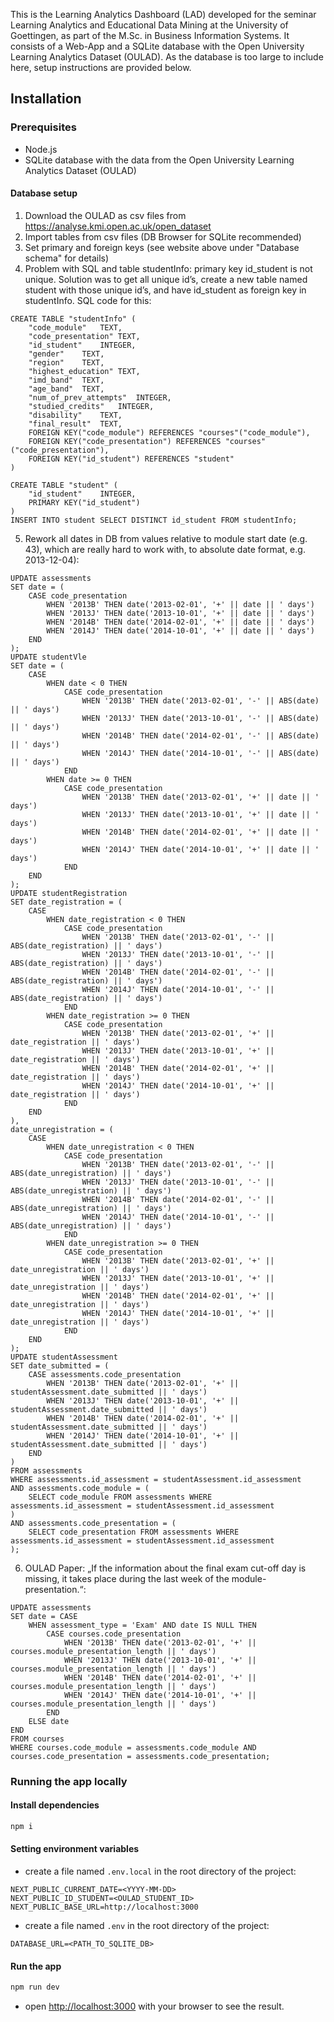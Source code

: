 This is the Learning Analytics Dashboard (LAD) developed for the seminar
Learning Analytics and Educational Data Mining at the University of Goettingen, as part of the M.Sc. in Business Information Systems. 
It consists of a Web-App and a SQLite database with the Open University Learning Analytics Dataset (OULAD). 
As the database is too large to include here, setup instructions are provided below.


## Installation

### Prerequisites

- Node.js
- SQLite database with the data from the Open University Learning Analytics Dataset (OULAD)

#### Database setup

1. Download the OULAD as csv files from https://analyse.kmi.open.ac.uk/open_dataset
2. Import tables from csv files (DB Browser for SQLite recommended)
3. Set primary and foreign keys (see website above under "Database schema" for details)
4. Problem with SQL and table studentInfo: primary key id_student is not unique. 
Solution was to get all unique id’s, create a new table named student with those unique id’s, and have id_student as foreign key in studentInfo. 
SQL code for this: 
```
CREATE TABLE "studentInfo" (
	"code_module"	TEXT,
	"code_presentation"	TEXT,
	"id_student"	INTEGER,
	"gender"	TEXT,
	"region"	TEXT,
	"highest_education"	TEXT,
	"imd_band"	TEXT,
	"age_band"	TEXT,
	"num_of_prev_attempts"	INTEGER,
	"studied_credits"	INTEGER,
	"disability"	TEXT,
	"final_result"	TEXT,
	FOREIGN KEY("code_module") REFERENCES "courses"("code_module"),
	FOREIGN KEY("code_presentation") REFERENCES "courses"("code_presentation"),
	FOREIGN KEY("id_student") REFERENCES "student"
)

CREATE TABLE "student" (
	"id_student"	INTEGER,
	PRIMARY KEY("id_student")
)
INSERT INTO student SELECT DISTINCT id_student FROM studentInfo;
```
5. Rework all dates in DB from values relative to module start date (e.g. 43), which are really hard to work with, to absolute date format, e.g. 2013-12-04):
```
UPDATE assessments
SET date = (
    CASE code_presentation
        WHEN '2013B' THEN date('2013-02-01', '+' || date || ' days')
        WHEN '2013J' THEN date('2013-10-01', '+' || date || ' days')
        WHEN '2014B' THEN date('2014-02-01', '+' || date || ' days')
        WHEN '2014J' THEN date('2014-10-01', '+' || date || ' days')
    END
);
UPDATE studentVle
SET date = (
    CASE
        WHEN date < 0 THEN
            CASE code_presentation
                WHEN '2013B' THEN date('2013-02-01', '-' || ABS(date) || ' days')
                WHEN '2013J' THEN date('2013-10-01', '-' || ABS(date) || ' days')
                WHEN '2014B' THEN date('2014-02-01', '-' || ABS(date) || ' days')
                WHEN '2014J' THEN date('2014-10-01', '-' || ABS(date) || ' days')
            END
        WHEN date >= 0 THEN
            CASE code_presentation
                WHEN '2013B' THEN date('2013-02-01', '+' || date || ' days')
                WHEN '2013J' THEN date('2013-10-01', '+' || date || ' days')
                WHEN '2014B' THEN date('2014-02-01', '+' || date || ' days')
                WHEN '2014J' THEN date('2014-10-01', '+' || date || ' days')
            END
    END
);
UPDATE studentRegistration
SET date_registration = (
    CASE
        WHEN date_registration < 0 THEN
            CASE code_presentation
                WHEN '2013B' THEN date('2013-02-01', '-' || ABS(date_registration) || ' days')
                WHEN '2013J' THEN date('2013-10-01', '-' || ABS(date_registration) || ' days')
                WHEN '2014B' THEN date('2014-02-01', '-' || ABS(date_registration) || ' days')
                WHEN '2014J' THEN date('2014-10-01', '-' || ABS(date_registration) || ' days')
            END
        WHEN date_registration >= 0 THEN
            CASE code_presentation
                WHEN '2013B' THEN date('2013-02-01', '+' || date_registration || ' days')
                WHEN '2013J' THEN date('2013-10-01', '+' || date_registration || ' days')
                WHEN '2014B' THEN date('2014-02-01', '+' || date_registration || ' days')
                WHEN '2014J' THEN date('2014-10-01', '+' || date_registration || ' days')
            END
    END
),
date_unregistration = (
    CASE
        WHEN date_unregistration < 0 THEN
            CASE code_presentation
                WHEN '2013B' THEN date('2013-02-01', '-' || ABS(date_unregistration) || ' days')
                WHEN '2013J' THEN date('2013-10-01', '-' || ABS(date_unregistration) || ' days')
                WHEN '2014B' THEN date('2014-02-01', '-' || ABS(date_unregistration) || ' days')
                WHEN '2014J' THEN date('2014-10-01', '-' || ABS(date_unregistration) || ' days')
            END
        WHEN date_unregistration >= 0 THEN
            CASE code_presentation
                WHEN '2013B' THEN date('2013-02-01', '+' || date_unregistration || ' days')
                WHEN '2013J' THEN date('2013-10-01', '+' || date_unregistration || ' days')
                WHEN '2014B' THEN date('2014-02-01', '+' || date_unregistration || ' days')
                WHEN '2014J' THEN date('2014-10-01', '+' || date_unregistration || ' days')
            END
    END
);
UPDATE studentAssessment
SET date_submitted = (
    CASE assessments.code_presentation
        WHEN '2013B' THEN date('2013-02-01', '+' || studentAssessment.date_submitted || ' days')
        WHEN '2013J' THEN date('2013-10-01', '+' || studentAssessment.date_submitted || ' days')
        WHEN '2014B' THEN date('2014-02-01', '+' || studentAssessment.date_submitted || ' days')
        WHEN '2014J' THEN date('2014-10-01', '+' || studentAssessment.date_submitted || ' days')
    END
)
FROM assessments
WHERE assessments.id_assessment = studentAssessment.id_assessment
AND assessments.code_module = (
    SELECT code_module FROM assessments WHERE assessments.id_assessment = studentAssessment.id_assessment
)
AND assessments.code_presentation = (
    SELECT code_presentation FROM assessments WHERE assessments.id_assessment = studentAssessment.id_assessment
);
```
6. OULAD Paper: „If the information about the final exam cut-off day is missing, it takes place during the last week of the module-presentation.“:
```
UPDATE assessments
SET date = CASE
    WHEN assessment_type = 'Exam' AND date IS NULL THEN
        CASE courses.code_presentation
            WHEN '2013B' THEN date('2013-02-01', '+' || courses.module_presentation_length || ' days')
            WHEN '2013J' THEN date('2013-10-01', '+' || courses.module_presentation_length || ' days')
            WHEN '2014B' THEN date('2014-02-01', '+' || courses.module_presentation_length || ' days')
            WHEN '2014J' THEN date('2014-10-01', '+' || courses.module_presentation_length || ' days')
        END
    ELSE date
END
FROM courses
WHERE courses.code_module = assessments.code_module AND courses.code_presentation = assessments.code_presentation;
```

### Running the app locally

#### Install dependencies
```bash
npm i
```

#### Setting environment variables

- create a file named `.env.local` in the root directory of the project:
```
NEXT_PUBLIC_CURRENT_DATE=<YYYY-MM-DD>
NEXT_PUBLIC_ID_STUDENT=<OULAD_STUDENT_ID>
NEXT_PUBLIC_BASE_URL=http://localhost:3000
```

- create a file named `.env` in the root directory of the project:
```
DATABASE_URL=<PATH_TO_SQLITE_DB>
```

#### Run the app
```bash
npm run dev
```

- open [http://localhost:3000](http://localhost:3000) with your browser to see the result.